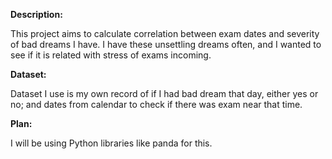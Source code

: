 **Description:**

This project aims to calculate correlation between exam dates and severity of bad dreams I have. I have these unsettling dreams often, and I wanted to see if it is related with stress of exams incoming.

**Dataset:**

Dataset I use is my own record  of if I had bad dream that day, either yes or no; and dates from calendar to check if there was exam near that time. 

**Plan:**

I will be using Python libraries like panda for this.
